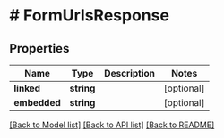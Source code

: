 # # FormUrlsResponse

## Properties

Name | Type | Description | Notes
------------ | ------------- | ------------- | -------------
**linked** | **string** |  | [optional] 
**embedded** | **string** |  | [optional] 

[[Back to Model list]](../../README.md#documentation-for-models) [[Back to API list]](../../README.md#documentation-for-api-endpoints) [[Back to README]](../../README.md)


